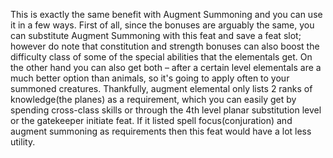 This is exactly the same benefit with Augment Summoning and you can use it in a few ways. First of all, since the bonuses are arguably the same, you can substitute Augment Summoning with this feat and save a feat slot; however do note that constitution and strength bonuses can also boost the difficulty class of some of the special abilities that the elementals get. On the other hand you can also get both – after a certain level elementals are a much better option than animals, so it's going to apply often to your summoned creatures. Thankfully, augment elemental only lists 2 ranks of knowledge(the planes) as a requirement, which you can easily get by spending cross-class skills or through the 4th level planar substitution level or the gatekeeper initiate feat. If it listed spell focus(conjuration) and augment summoning as requirements then this feat would have a lot less utility.
